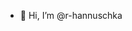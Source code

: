 - 👋 Hi, I’m @r-hannuschka

<!---
r-hannuschka/r-hannuschka is a ✨ special ✨ repository because its `README.md` (this file) appears on your GitHub profile.
You can click the Preview link to take a look at your changes.
--->
